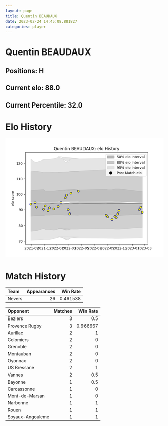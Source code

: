 ```yaml
---  
layout: page  
title: Quentin BEAUDAUX  
date: 2023-02-24 14:45:08.881827  
categories: player  
---
```

# Quentin BEAUDAUX

## Positions: H

## Current elo: 88.0

## Current Percentile: 32.0

# Elo History


![elo history](history_QuentinBEAUDAUX.png)
# Match History


| Team   |   Appearances |   Win Rate |
|:-------|--------------:|-----------:|
| Nevers |            26 |   0.461538 |

| Opponent         |   Matches |   Win Rate |
|:-----------------|----------:|-----------:|
| Beziers          |         3 |   0.5      |
| Provence Rugby   |         3 |   0.666667 |
| Aurillac         |         2 |   1        |
| Colomiers        |         2 |   0        |
| Grenoble         |         2 |   0        |
| Montauban        |         2 |   0        |
| Oyonnax          |         2 |   0        |
| US Bressane      |         2 |   1        |
| Vannes           |         2 |   0.5      |
| Bayonne          |         1 |   0.5      |
| Carcassonne      |         1 |   0        |
| Mont-de-Marsan   |         1 |   0        |
| Narbonne         |         1 |   1        |
| Rouen            |         1 |   1        |
| Soyaux-Angouleme |         1 |   1        |